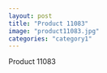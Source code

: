 ```yaml
---
layout: post
title: "Product 11083"
image: "product11083.jpg"
categories: "category1"
---
```

Product 11083
